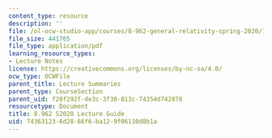 ```yaml
---
content_type: resource
description: ''
file: /ol-ocw-studio-app/courses/8-962-general-relativity-spring-2020/743631236d2866f6ba129f06110d8b1a_MIT8_962S20_guide.pdf
file_size: 441765
file_type: application/pdf
learning_resource_types:
- Lecture Notes
license: https://creativecommons.org/licenses/by-nc-sa/4.0/
ocw_type: OCWFile
parent_title: Lecture Summaries
parent_type: CourseSection
parent_uid: f20f292f-de3c-3f30-813c-74354d742878
resourcetype: Document
title: 8.962 S2020 Lecture Guide
uid: 74363123-6d28-66f6-ba12-9f06110d8b1a
---
```

